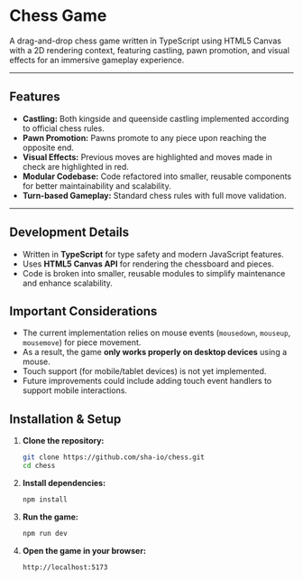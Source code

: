 # Chess Game

A drag-and-drop chess game written in TypeScript using HTML5 Canvas with a 2D rendering context, featuring castling, pawn promotion, and visual effects for an immersive gameplay experience.

---

## Features

- **Castling:** Both kingside and queenside castling implemented according to official chess rules.
- **Pawn Promotion:** Pawns promote to any piece upon reaching the opposite end.
- **Visual Effects:** Previous moves are highlighted and moves made in check are highlighted in red.
- **Modular Codebase:** Code refactored into smaller, reusable components for better maintainability and scalability.
- **Turn-based Gameplay:** Standard chess rules with full move validation.

---

## Development Details

- Written in **TypeScript** for type safety and modern JavaScript features.
- Uses **HTML5 Canvas API** for rendering the chessboard and pieces.
- Code is broken into smaller, reusable modules to simplify maintenance and enhance scalability.

## Important Considerations

- The current implementation relies on mouse events (`mousedown`, `mouseup`, `mousemove`) for piece movement.
- As a result, the game **only works properly on desktop devices** using a mouse.
- Touch support (for mobile/tablet devices) is not yet implemented.
- Future improvements could include adding touch event handlers to support mobile interactions.

## Installation & Setup

1. **Clone the repository:**

   ```bash
   git clone https://github.com/sha-io/chess.git
   cd chess

2. **Install dependencies:**

   ```bash
   npm install

3. **Run the game:**

   ```bash
   npm run dev
   
4. **Open the game in your browser:**

   ```bash
   http://localhost:5173

